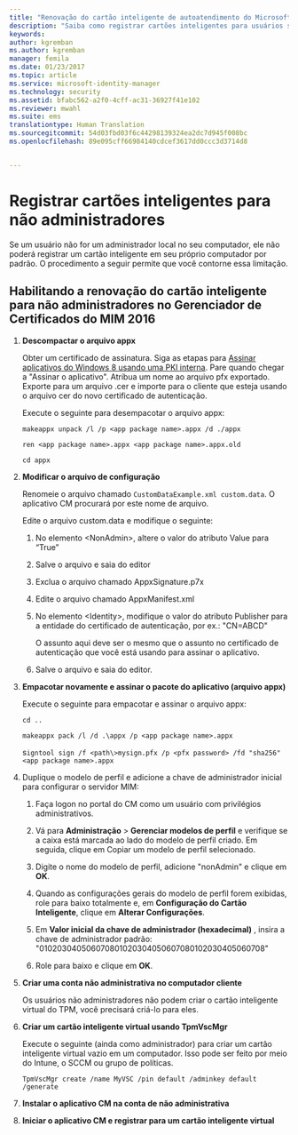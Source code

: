 ```yaml
---
title: "Renovação do cartão inteligente de autoatendimento do Microsoft Identity Manager sem acesso de Administrador | Microsoft Docs"
description: "Saiba como registrar cartões inteligentes para usuários sem acesso de administrador aos respectivos computadores para que eles possam usar o Gerenciador de Certificados."
keywords: 
author: kgremban
ms.author: kgremban
manager: femila
ms.date: 01/23/2017
ms.topic: article
ms.service: microsoft-identity-manager
ms.technology: security
ms.assetid: bfabc562-a2f0-4cff-ac31-36927f41e102
ms.reviewer: mwahl
ms.suite: ems
translationtype: Human Translation
ms.sourcegitcommit: 54d03fbd03f6c44298139324ea2dc7d945f008bc
ms.openlocfilehash: 89e095cff66984140cdcef3617dd0ccc3d3714d8


---
```


# <a name="enroll-smart-cards-for-non-administrators"></a>Registrar cartões inteligentes para não administradores
Se um usuário não for um administrador local no seu computador, ele não poderá registrar um cartão inteligente em seu próprio computador por padrão. O procedimento a seguir permite que você contorne essa limitação.

## <a name="enabling-smart-card-renewal-for-non-admins-in-mim-2016-certificate-manager"></a>Habilitando a renovação do cartão inteligente para não administradores no Gerenciador de Certificados do MIM 2016

1.  **Descompactar o arquivo appx**

    Obter um certificado de assinatura. Siga as etapas para [Assinar aplicativos do Windows 8 usando uma PKI interna](http://blogs.technet.com/b/deploymentguys/archive/2013/06/14/signing-windows-8-applications-using-an-internal-pki.aspx). Pare quando chegar a "Assinar o aplicativo". Atribua um nome ao arquivo pfx exportado. Exporte para um arquivo .cer e importe para o cliente que esteja usando o arquivo cer do novo certificado de autenticação.

    Execute o seguinte para desempacotar o arquivo appx:

    `makeappx unpack /l /p <app package name>.appx /d ./appx`

    `ren <app package name>.appx <app package name>.appx.old`

    `cd appx`

2.  **Modificar o arquivo de configuração**

    Renomeie o arquivo chamado `CustomDataExample.xml custom.data`. O aplicativo CM procurará por este nome de arquivo.

    Edite o arquivo custom.data e modifique o seguinte:

    1.  No elemento &lt;NonAdmin&gt;, altere o valor do atributo Value para “True”

    2.  Salve o arquivo e saia do editor

    3.  Exclua o arquivo chamado AppxSignature.p7x

    4.  Edite o arquivo chamado AppxManifest.xml

    5.  No elemento &lt;Identity&gt;, modifique o valor do atributo Publisher para a entidade do certificado de autenticação, por ex.: "CN=ABCD"

        O assunto aqui deve ser o mesmo que o assunto no certificado de autenticação que você está usando para assinar o aplicativo.

    6.  Salve o arquivo e saia do editor.

3.  **Empacotar novamente e assinar o pacote do aplicativo (arquivo appx)**

    Execute o seguinte para empacotar e assinar o arquivo appx:

    `cd ..`

    `makeappx pack /l /d .\appx /p <app package name>.appx`

    s`igntool sign /f <path\>mysign.pfx /p <pfx password> /fd "sha256" <app package name>.appx`

4.  Duplique o modelo de perfil e adicione a chave de administrador inicial para configurar o servidor MIM:

    1.  Faça logon no portal do CM como um usuário com privilégios administrativos.

    2.  Vá para **Administração** &gt; **Gerenciar modelos de perfil** e verifique se a caixa está marcada ao lado do modelo de perfil criado. Em seguida, clique em Copiar um modelo de perfil selecionado.

    3.  Digite o nome do modelo de perfil, adicione "nonAdmin" e clique em **OK**.

    4.  Quando as configurações gerais do modelo de perfil forem exibidas, role para baixo totalmente e, em **Configuração do Cartão Inteligente**, clique em **Alterar Configurações**.

    5.  Em **Valor inicial da chave de administrador (hexadecimal)** , insira a chave de administrador padrão: "010203040506070801020304050607080102030405060708"

    6.  Role para baixo e clique em **OK**.

5.  **Criar uma conta não administrativa no computador cliente**

    Os usuários não administradores não podem criar o cartão inteligente virtual do TPM, você precisará criá-lo para eles.

6.  **Criar um cartão inteligente virtual usando TpmVscMgr**

    Execute o seguinte (ainda como administrador) para criar um cartão inteligente virtual vazio em um computador. Isso pode ser feito por meio do Intune, o SCCM ou grupo de políticas.

    `TpmVscMgr create /name MyVSC /pin default /adminkey default /generate`

7.  **Instalar o aplicativo CM na conta de não administrativa**

8.  **Iniciar o aplicativo CM e registrar para um cartão inteligente virtual**



<!--HONumber=Feb17_HO1-->



